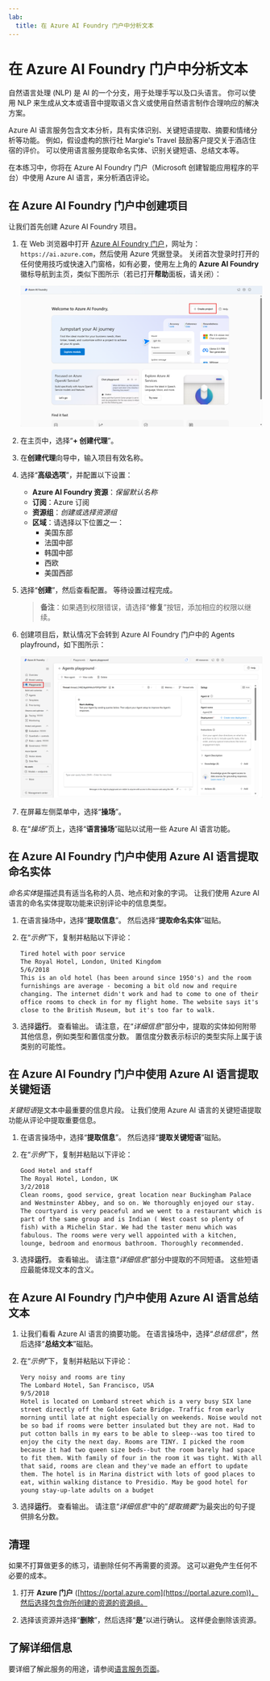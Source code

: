 ```yaml
---
lab:
  title: 在 Azure AI Foundry 门户中分析文本
---
```


# 在 Azure AI Foundry 门户中分析文本

自然语言处理 (NLP) 是 AI 的一个分支，用于处理手写以及口头语言。 你可以使用 NLP 来生成从文本或语音中提取语义含义或使用自然语言制作合理响应的解决方案。

Azure AI 语言服务包含文本分析，具有实体识别、关键短语提取、摘要和情绪分析等功能。 例如，假设虚构的旅行社 Margie's Travel 鼓励客户提交关于酒店住宿的评价。 可以使用语言服务提取命名实体、识别关键短语、总结文本等。

在本练习中，你将在 Azure AI Foundry 门户（Microsoft 创建智能应用程序的平台）中使用 Azure AI 语言，来分析酒店评论。 

## 在 Azure AI Foundry 门户中创建项目

让我们首先创建 Azure AI Foundry 项目。

1. 在 Web 浏览器中打开 [Azure AI Foundry 门户](https://ai.azure.com)，网址为：`https://ai.azure.com`，然后使用 Azure 凭据登录。 关闭首次登录时打开的任何使用技巧或快速入门窗格，如有必要，使用左上角的 **Azure AI Foundry** 徽标导航到主页，类似下图所示（若已打开**帮助**面板，请关闭）：

    ![Azure AI Foundry 主页的屏幕截图，显示已选择“创建代理”。](./media/azure-ai-foundry-home-page.png)

1. 在主页中，选择“**+ 创建代理**”。

1. 在**创建代理**向导中，输入项目有效名称。 

1. 选择“**高级选项**”，并配置以下设置：
    - **Azure AI Foundry 资源**：*保留默认名称*
    - **订阅**：Azure 订阅
    - **资源组**：*创建或选择资源组*
    - **区域**：请选择以下位置之一：
        * 美国东部
        * 法国中部
        * 韩国中部
        * 西欧
        * 美国西部

1. 选择“**创建**”，然后查看配置。 等待设置过程完成。

    >**备注**：如果遇到权限错误，请选择“**修复**”按钮，添加相应的权限以继续。

1. 创建项目后，默认情况下会转到 Azure AI Foundry 门户中的 Agents playfround，如下图所示：

    ![Azure AI Foundry 门户中 Azure AI 项目详细信息的屏幕截图。](./media/ai-foundry-project-2.png)

1. 在屏幕左侧菜单中，选择“**操场**”。

1. 在“*操场*”页上，选择“**语言操场**”磁贴以试用一些 Azure AI 语言功能。

## 在 Azure AI Foundry 门户中使用 Azure AI 语言提取命名实体

*命名实体*是描述具有适当名称的人员、地点和对象的字词。 让我们使用 Azure AI 语言的命名实体提取功能来识别评论中的信息类型。

1. 在语言操场中，选择“**提取信息**”。 然后选择“**提取命名实体**”磁贴。 

1. 在“*示例*”下，复制并粘贴以下评论：

    ```
    Tired hotel with poor service
    The Royal Hotel, London, United Kingdom
    5/6/2018
    This is an old hotel (has been around since 1950's) and the room furnishings are average - becoming a bit old now and require changing. The internet didn't work and had to come to one of their office rooms to check in for my flight home. The website says it's close to the British Museum, but it's too far to walk.
    ```

1. 选择**运行**。 查看输出。 请注意，在“*详细信息*”部分中，提取的实体如何附带其他信息，例如类型和置信度分数。 置信度分数表示标识的类型实际上属于该类别的可能性。

## 在 Azure AI Foundry 门户中使用 Azure AI 语言提取关键短语

*关键短语*是文本中最重要的信息片段。 让我们使用 Azure AI 语言的关键短语提取功能从评论中提取重要信息。

1. 在语言操场中，选择“**提取信息**”。 然后选择“**提取关键短语**”磁贴。 

1. 在“*示例*”下，复制并粘贴以下评论：

    ```
    Good Hotel and staff
    The Royal Hotel, London, UK
    3/2/2018
    Clean rooms, good service, great location near Buckingham Palace and Westminster Abbey, and so on. We thoroughly enjoyed our stay. The courtyard is very peaceful and we went to a restaurant which is part of the same group and is Indian ( West coast so plenty of fish) with a Michelin Star. We had the taster menu which was fabulous. The rooms were very well appointed with a kitchen, lounge, bedroom and enormous bathroom. Thoroughly recommended.
    ```

1. 选择**运行**。 查看输出。 请注意“*详细信息*”部分中提取的不同短语。 这些短语应最能体现文本的含义。

## 在 Azure AI Foundry 门户中使用 Azure AI 语言总结文本
 
1. 让我们看看 Azure AI 语言的摘要功能。 在语言操场中，选择“*总结信息*”，然后选择“**总结文本**”磁贴。

1. 在“*示例*”下，复制并粘贴以下评论：
    
    ```
    Very noisy and rooms are tiny
    The Lombard Hotel, San Francisco, USA
    9/5/2018
    Hotel is located on Lombard street which is a very busy SIX lane street directly off the Golden Gate Bridge. Traffic from early morning until late at night especially on weekends. Noise would not be so bad if rooms were better insulated but they are not. Had to put cotton balls in my ears to be able to sleep--was too tired to enjoy the city the next day. Rooms are TINY. I picked the room because it had two queen size beds--but the room barely had space to fit them. With family of four in the room it was tight. With all that said, rooms are clean and they've made an effort to update them. The hotel is in Marina district with lots of good places to eat, within walking distance to Presidio. May be good hotel for young stay-up-late adults on a budget
    ```

1. 选择**运行**。 查看输出。 请注意“*详细信息*“中的”*提取摘要*“为最突出的句子提供排名分数。   

## 清理

如果不打算做更多的练习，请删除任何不再需要的资源。 这可以避免产生任何不必要的成本。

1. 打开 **Azure 门户** ([https://portal.azure.com](https://portal.azure.com))，然后选择包含你所创建的资源的资源组。

1. 选择该资源并选择“**删除**”，然后选择“**是**”以进行确认。 这样便会删除该资源。

## 了解详细信息

要详细了解此服务的用途，请参阅[语言服务页面](https://learn.microsoft.com/azure/ai-services/language-service/overview)。
